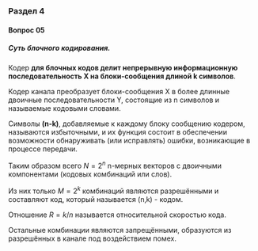 ### Раздел 4

#### Вопрос 05

##### Суть блочного кодирования.

Кодер **для блочных кодов делит непрерывную информационную последовательность Х на блоки-сообщения длиной k символов**.

Кодер канала преобразует блоки-сообщения Х в более длинные двоичные последовательности Y, состоящие из n символов и называемые кодовыми словами.

Символы **(n-k)**, добавляемые к каждому блоку сообщению кодером, называются избыточными, и их функция состоит в обеспечении возможности обнаруживать (или исправлять) ошибки, возникающие в процессе передачи. 

Таким образом всего $N=2^n$ n-мерных векторов с двоичными компонентами (кодовых комбинаций или
слов).

Из них только $M=2^k$ комбинаций являются разрешёнными и составляют код, который называется
(n‚k) - кодом.

Отношение $R=k/n$ называется относительной скоростью кода.

Остальные комбинации являются запрещёнными, образуются из разрешённых в канале под воздействием помех.